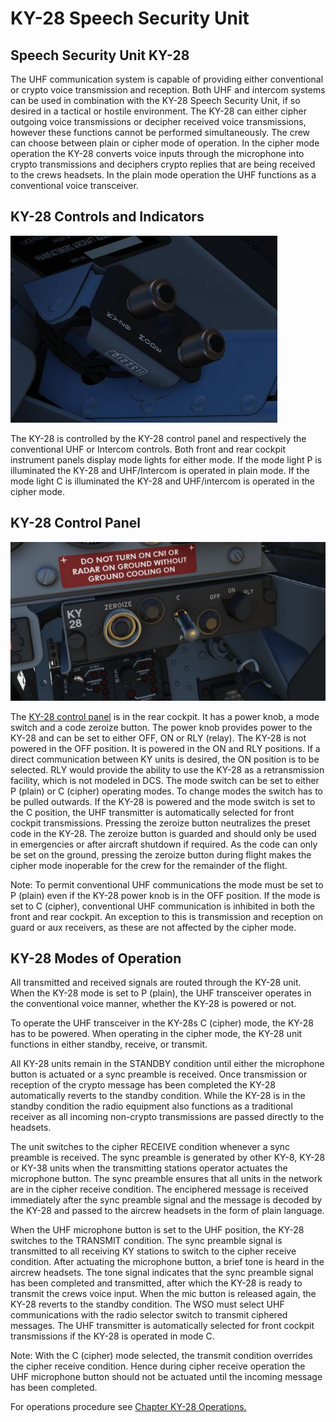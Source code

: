 # KY-28 Speech Security Unit

## Speech Security Unit KY-28

The UHF communication system is capable of providing either conventional or
crypto voice transmission and reception. Both UHF and intercom systems can be
used in combination with the KY-28 Speech Security Unit, if so desired in a
tactical or hostile environment. The KY-28 can either cipher outgoing voice
transmissions or decipher received voice transmissions, however these functions
cannot be performed simultaneously. The crew can choose between plain or cipher
mode of operation. In the cipher mode operation the KY-28 converts voice inputs
through the microphone into crypto transmissions and deciphers crypto replies
that are being received to the crews headsets. In the plain mode operation the
UHF functions as a conventional voice transceiver.

## KY-28 Controls and Indicators

![KY28Mode](../../img/KY28Mode.jpg)

The KY-28 is controlled by the KY-28 control panel and respectively the
conventional UHF or Intercom controls. Both front and rear cockpit instrument
panels display mode lights for either mode. If the mode light P is illuminated
the KY-28 and UHF/Intercom is operated in plain mode. If the mode light C is
illuminated the KY-28 and UHF/intercom is operated in the cipher mode.

## KY-28 Control Panel

![wso_ky_28](../../img/wso_ky_28.jpg)

The [KY-28 control panel](../../cockpit/wso/right_sub_panel.md#ky-28-controls) is in the rear
cockpit. It has a power knob, a mode switch and a code zeroize button. The power knob provides power
to the KY-28 and can be set to either OFF, ON or RLY (relay). The KY-28 is not powered in the OFF
position. It is powered in the ON and RLY positions. If a direct communication
between KY units is desired, the ON position is to be selected. RLY would
provide the ability to use the KY-28 as a retransmission facility, which is not
modeled in DCS. The mode switch can be set to either P (plain) or C (cipher)
operating modes. To change modes the switch has to be pulled outwards. If the
KY-28 is powered and the mode switch is set to the C position, the UHF
transmitter is automatically selected for front cockpit transmissions. Pressing
the zeroize button neutralizes the preset code in the KY-28. The zeroize button
is guarded and should only be used in emergencies or after aircraft shutdown if
required. As the code can only be set on the ground, pressing the zeroize button
during flight makes the cipher mode inoperable for the crew for the remainder of
the flight.

Note: To permit conventional UHF communications the mode must be set to P
(plain) even if the KY-28 power knob is in the OFF position. If the mode is set
to C (cipher), conventional UHF communication is inhibited in both the front and
rear cockpit. An exception to this is transmission and reception on guard or aux
receivers, as these are not affected by the cipher mode.

## KY-28 Modes of Operation

All transmitted and received signals are routed through the KY-28 unit. When the
KY-28 mode is set to P (plain), the UHF transceiver operates in the conventional
voice manner, whether the KY-28 is powered or not.

To operate the UHF transceiver in the KY-28s C (cipher) mode, the KY-28 has to
be powered. When operating in the cipher mode, the KY-28 unit functions in
either standby, receive, or transmit.

All KY-28 units remain in the STANDBY condition until either the microphone
button is actuated or a sync preamble is received. Once transmission or
reception of the crypto message has been completed the KY-28 automatically
reverts to the standby condition. While the KY-28 is in the standby condition
the radio equipment also functions as a traditional receiver as all incoming
non-crypto transmissions are passed directly to the headsets.

The unit switches to the cipher RECEIVE condition whenever a sync preamble is
received. The sync preamble is generated by other KY-8, KY-28 or KY-38 units
when the transmitting stations operator actuates the microphone button. The sync
preamble ensures that all units in the network are in the cipher receive
condition. The enciphered message is received immediately after the sync
preamble signal and the message is decoded by the KY-28 and passed to the
aircrew headsets in the form of plain language.

When the UHF microphone button is set to the UHF position, the KY-28 switches to
the TRANSMIT condition. The sync preamble signal is transmitted to all receiving
KY stations to switch to the cipher receive condition. After actuating the
microphone button, a brief tone is heard in the aircrew headsets. The tone
signal indicates that the sync preamble signal has been completed and
transmitted, after which the KY-28 is ready to transmit the crews voice input.
When the mic button is released again, the KY-28 reverts to the standby
condition. The WSO must select UHF communications with the radio selector switch
to transmit ciphered messages. The UHF transmitter is automatically selected for
front cockpit transmissions if the KY-28 is operated in mode C.

Note: With the C (cipher) mode selected, the transmit condition overrides the
cipher receive condition. Hence during cipher receive operation the UHF
microphone button should not be actuated until the incoming message has been
completed.

For operations procedure see [Chapter KY-28 Operations.](../../procedures/ky_28_operations.md)
